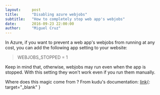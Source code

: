 ```yaml
---
layout:     post
title:      "Disabling azure webjobs"
subtitle:   "How to completely stop web app's webjobs"
date:       2016-09-23 22:00:00
author:     "Miguel Cruz"
---
```


In Azure, if you want to prevent a web app's webjobs from running at any cost, you can add the following app setting to your website:

<blockquote>WEBJOBS_STOPPED = 1</blockquote>

Keep in mind that, otherwise, webjobs may run even when the app is stopped. With this setting they won't work even if you run them manually.

Where does this magic come from ? From kudu's documentation: [link](https://github.com/projectkudu/kudu/wiki/Web-Jobs){: target="_blank" }
